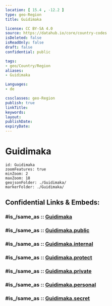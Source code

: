 ```yaml
---
location: [ 15.4 , -12.2 ] 
type: geo-Region
title: Guidimaka

license: CC BY-SA 4.0
source: https://datahub.io/core/country-codes
isDeleted: false
isReadOnly: false
draft: false
confidential: public

tags:
- geo/Country/Region
aliases:
- Guidimaka

Languages:
- de

cssclasses: geo-Region
publish: true
linkTitle: 
keywords: 
layout: 
publishDate: 
expiryDate: 
---
```


# Guidimaka

```leaflet
id: Guidimaka
zoomFeatures: true 
minZoom: 2 
maxZoom: 18
geojsonFolder: ./Guidimaka/
markerFolder: ./Guidimaka/
```


## Confidential Links & Embeds: 

### #is_/same_as :: [Guidimaka](/_Standards/Earth/Continent/Africa/Africa~West/Mauritania/Regions~Mauritania/Guidimaka.md) 

### #is_/same_as :: [Guidimaka.public](/_public/Earth/Continent/Africa/Africa~West/Mauritania/Regions~Mauritania/Guidimaka.public.md) 

### #is_/same_as :: [Guidimaka.internal](/_internal/Earth/Continent/Africa/Africa~West/Mauritania/Regions~Mauritania/Guidimaka.internal.md) 

### #is_/same_as :: [Guidimaka.protect](/_protect/Earth/Continent/Africa/Africa~West/Mauritania/Regions~Mauritania/Guidimaka.protect.md) 

### #is_/same_as :: [Guidimaka.private](/_private/Earth/Continent/Africa/Africa~West/Mauritania/Regions~Mauritania/Guidimaka.private.md) 

### #is_/same_as :: [Guidimaka.personal](/_personal/Earth/Continent/Africa/Africa~West/Mauritania/Regions~Mauritania/Guidimaka.personal.md) 

### #is_/same_as :: [Guidimaka.secret](/_secret/Earth/Continent/Africa/Africa~West/Mauritania/Regions~Mauritania/Guidimaka.secret.md)

